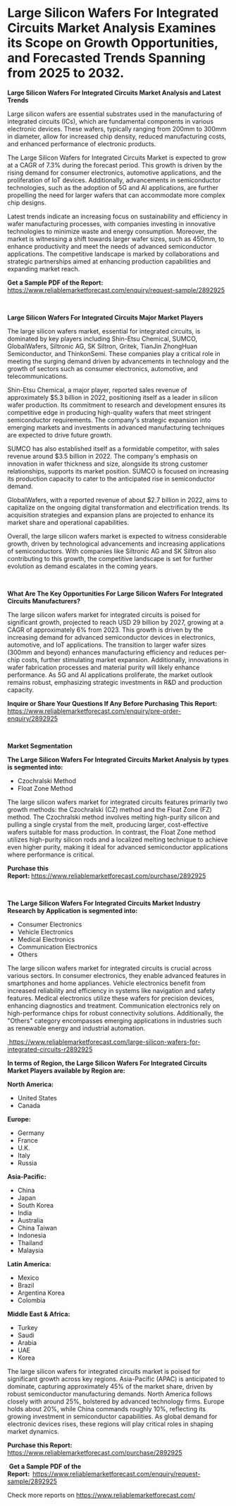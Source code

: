 <p><h1>Large Silicon Wafers For Integrated Circuits Market Analysis Examines its Scope on Growth Opportunities, and Forecasted Trends Spanning from 2025 to 2032.</h1></p><p><strong>Large Silicon Wafers For Integrated Circuits Market Analysis and Latest Trends</strong></p>
<p><p>Large silicon wafers are essential substrates used in the manufacturing of integrated circuits (ICs), which are fundamental components in various electronic devices. These wafers, typically ranging from 200mm to 300mm in diameter, allow for increased chip density, reduced manufacturing costs, and enhanced performance of electronic products.</p><p>The Large Silicon Wafers for Integrated Circuits Market is expected to grow at a CAGR of 7.3% during the forecast period. This growth is driven by the rising demand for consumer electronics, automotive applications, and the proliferation of IoT devices. Additionally, advancements in semiconductor technologies, such as the adoption of 5G and AI applications, are further propelling the need for larger wafers that can accommodate more complex chip designs.</p><p>Latest trends indicate an increasing focus on sustainability and efficiency in wafer manufacturing processes, with companies investing in innovative technologies to minimize waste and energy consumption. Moreover, the market is witnessing a shift towards larger wafer sizes, such as 450mm, to enhance productivity and meet the needs of advanced semiconductor applications. The competitive landscape is marked by collaborations and strategic partnerships aimed at enhancing production capabilities and expanding market reach.</p></p>
<p><strong>Get a Sample PDF of the Report:&nbsp;</strong> <a href="https://www.reliablemarketforecast.com/enquiry/request-sample/2892925?utm_campaign=2950&utm_medium=2&utm_source=Github&utm_content=ia&utm_term=15032025&utm_id=large-silicon-wafers-for-integrated-circuits">https://www.reliablemarketforecast.com/enquiry/request-sample/2892925</a></p>
<p>&nbsp;</p>
<p><strong>Large Silicon Wafers For Integrated Circuits Major Market Players</strong></p>
<p><p>The large silicon wafers market, essential for integrated circuits, is dominated by key players including Shin-Etsu Chemical, SUMCO, GlobalWafers, Siltronic AG, SK Siltron, Gritek, TianJin ZhongHuan Semiconductor, and ThinkonSemi. These companies play a critical role in meeting the surging demand driven by advancements in technology and the growth of sectors such as consumer electronics, automotive, and telecommunications.</p><p>Shin-Etsu Chemical, a major player, reported sales revenue of approximately $5.3 billion in 2022, positioning itself as a leader in silicon wafer production. Its commitment to research and development ensures its competitive edge in producing high-quality wafers that meet stringent semiconductor requirements. The company's strategic expansion into emerging markets and investments in advanced manufacturing techniques are expected to drive future growth.</p><p>SUMCO has also established itself as a formidable competitor, with sales revenue around $3.5 billion in 2022. The company's emphasis on innovation in wafer thickness and size, alongside its strong customer relationships, supports its market position. SUMCO is focused on increasing its production capacity to cater to the anticipated rise in semiconductor demand.</p><p>GlobalWafers, with a reported revenue of about $2.7 billion in 2022, aims to capitalize on the ongoing digital transformation and electrification trends. Its acquisition strategies and expansion plans are projected to enhance its market share and operational capabilities.</p><p>Overall, the large silicon wafers market is expected to witness considerable growth, driven by technological advancements and increasing applications of semiconductors. With companies like Siltronic AG and SK Siltron also contributing to this growth, the competitive landscape is set for further evolution as demand escalates in the coming years.</p></p>
<p>&nbsp;</p>
<p><strong>What Are The Key Opportunities For Large Silicon Wafers For Integrated Circuits Manufacturers?</strong></p>
<p><p>The large silicon wafers market for integrated circuits is poised for significant growth, projected to reach USD 29 billion by 2027, growing at a CAGR of approximately 6% from 2023. This growth is driven by the increasing demand for advanced semiconductor devices in electronics, automotive, and IoT applications. The transition to larger wafer sizes (300mm and beyond) enhances manufacturing efficiency and reduces per-chip costs, further stimulating market expansion. Additionally, innovations in wafer fabrication processes and material purity will likely enhance performance. As 5G and AI applications proliferate, the market outlook remains robust, emphasizing strategic investments in R&D and production capacity.</p></p>
<p><strong>Inquire or Share Your Questions If Any Before Purchasing This Report:</strong> <a href="https://www.reliablemarketforecast.com/enquiry/pre-order-enquiry/2892925?utm_campaign=2950&utm_medium=2&utm_source=Github&utm_content=ia&utm_term=15032025&utm_id=large-silicon-wafers-for-integrated-circuits">https://www.reliablemarketforecast.com/enquiry/pre-order-enquiry/2892925</a></p>
<p>&nbsp;</p>
<p><strong>Market Segmentation</strong></p>
<p><strong>The Large Silicon Wafers For Integrated Circuits Market Analysis by types is segmented into:</strong></p>
<p><ul><li>Czochralski Method</li><li>Float Zone Method</li></ul></p>
<p><p>The large silicon wafers market for integrated circuits features primarily two growth methods: the Czochralski (CZ) method and the Float Zone (FZ) method. The Czochralski method involves melting high-purity silicon and pulling a single crystal from the melt, producing larger, cost-effective wafers suitable for mass production. In contrast, the Float Zone method utilizes high-purity silicon rods and a localized melting technique to achieve even higher purity, making it ideal for advanced semiconductor applications where performance is critical.</p></p>
<p><strong>Purchase this Report:&nbsp;</strong><a href="https://www.reliablemarketforecast.com/purchase/2892925?utm_campaign=2950&utm_medium=2&utm_source=Github&utm_content=ia&utm_term=15032025&utm_id=large-silicon-wafers-for-integrated-circuits">https://www.reliablemarketforecast.com/purchase/2892925</a></p>
<p>&nbsp;</p>
<p><strong>The Large Silicon Wafers For Integrated Circuits Market Industry Research by Application is segmented into:</strong></p>
<p><ul><li>Consumer Electronics</li><li>Vehicle Electronics</li><li>Medical Electronics</li><li>Communication Electronics</li><li>Others</li></ul></p>
<p><p>The large silicon wafers market for integrated circuits is crucial across various sectors. In consumer electronics, they enable advanced features in smartphones and home appliances. Vehicle electronics benefit from increased reliability and efficiency in systems like navigation and safety features. Medical electronics utilize these wafers for precision devices, enhancing diagnostics and treatment. Communication electronics rely on high-performance chips for robust connectivity solutions. Additionally, the "Others" category encompasses emerging applications in industries such as renewable energy and industrial automation.</p></p>
<p><a href="https://www.reliablemarketforecast.com/large-silicon-wafers-for-integrated-circuits-r2892925?utm_campaign=2950&utm_medium=2&utm_source=Github&utm_content=ia&utm_term=15032025&utm_id=large-silicon-wafers-for-integrated-circuits">&nbsp;https://www.reliablemarketforecast.com/large-silicon-wafers-for-integrated-circuits-r2892925</a></p>
<p><strong>In terms of Region, the Large Silicon Wafers For Integrated Circuits Market Players available by Region are:</strong></p>
<p>
    <p> <strong> North America: </strong>
        <ul>
            <li>United States</li>
            <li>Canada</li>
        </ul>
        </p> 
    <p> <strong> Europe: </strong>
        <ul>
            <li>Germany</li>
            <li>France</li>
            <li>U.K.</li>
            <li>Italy</li>
            <li>Russia</li>
        </ul>
        </p> 
    <p> <strong> Asia-Pacific: </strong>
        <ul>
            <li>China</li>
            <li>Japan</li>
            <li>South Korea</li>
            <li>India</li>
            <li>Australia</li>
            <li>China Taiwan</li>
            <li>Indonesia</li>
            <li>Thailand</li>
            <li>Malaysia</li>
        </ul>
        </p> 
    <p> <strong> Latin America: </strong>
        <ul>
            <li>Mexico</li>
            <li>Brazil</li>
            <li>Argentina Korea</li>
            <li>Colombia</li>
        </ul>
        </p> 
    <p> <strong> Middle East & Africa: </strong>
        <ul>
            <li>Turkey</li>
            <li>Saudi</li>
            <li>Arabia</li>
            <li>UAE</li>
            <li>Korea</li>
        </ul>
    </p>
    </p>
<p><p>The large silicon wafers for integrated circuits market is poised for significant growth across key regions. Asia-Pacific (APAC) is anticipated to dominate, capturing approximately 45% of the market share, driven by robust semiconductor manufacturing demands. North America follows closely with around 25%, bolstered by advanced technology firms. Europe holds about 20%, while China commands roughly 10%, reflecting its growing investment in semiconductor capabilities. As global demand for electronic devices rises, these regions will play critical roles in shaping market dynamics.</p></p>
<p><strong>Purchase this Report: </strong><a href="https://www.reliablemarketforecast.com/purchase/2892925?utm_campaign=2950&utm_medium=2&utm_source=Github&utm_content=ia&utm_term=15032025&utm_id=large-silicon-wafers-for-integrated-circuits">https://www.reliablemarketforecast.com/purchase/2892925</a></p>
<p>&nbsp;<strong>Get a Sample PDF of the Report:&nbsp;&nbsp;</strong><a href="https://www.reliablemarketforecast.com/enquiry/request-sample/2892925?utm_campaign=2950&utm_medium=2&utm_source=Github&utm_content=ia&utm_term=15032025&utm_id=large-silicon-wafers-for-integrated-circuits">https://www.reliablemarketforecast.com/enquiry/request-sample/2892925</a></p>
<p><strong></strong></p>
<p>Check more reports on <a href="https://www.reliablemarketforecast.com/?utm_campaign=2950&utm_medium=2&utm_source=Github&utm_content=ia&utm_term=15032025&utm_id=large-silicon-wafers-for-integrated-circuits">https://www.reliablemarketforecast.com/</a></p>